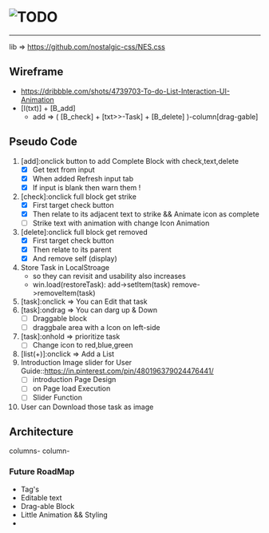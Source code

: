 # ![TODO](https://piyush-linux.github.io/TODO/)
---
lib => https://github.com/nostalgic-css/NES.css

## Wireframe  
- https://dribbble.com/shots/4739703-To-do-List-Interaction-UI-Animation
- [I(txt)] + [B_add]
    - add => ( [B_check] + [txt>>-Task] + [B_delete] )-column[drag-gable]

## Pseudo Code
1. [add]:onclick button to add Complete Block with check,text,delete
    - [x] Get text from input
    - [x] When added Refresh input tab
    - [x] If input is blank then warn them !
2. [check]:onclick full block get strike
    - [x] First target check button 
    - [x] Then relate to its adjacent text to strike && Animate icon as complete
    - [ ] Strike text with animation with change Icon Animation
3. [delete]:onclick full block get removed
    - [x] First target check button 
    - [x] Then relate to its parent
    - [x] And remove self (display)
4. Store Task in LocalStroage 
    - so they can revisit and usability also increases
    - win.load(restoreTask): add->setItem(task) remove->removeItem(task)
4. [task]:onclick => You can Edit that task 
5. [task]:ondrag => You can darg up & Down
    - [ ] Draggable block
    - [ ] draggbale area with a Icon on left-side
6. [task]:onhold => prioritize task
    - [ ] Change icon to red,blue,green
7. [list(+)]:onclick => Add a List
7. Introduction Image slider for User Guide::https://in.pinterest.com/pin/480196379024476441/
    - [ ] introduction Page Design
    - [ ] on Page load Execution
    - [ ] Slider Function
8. User can Download those task as image


## Architecture
columns-<list>
    column-

### Future RoadMap
- Tag's
- Editable text
- Drag-able Block
- Little Animation && Styling
- 
